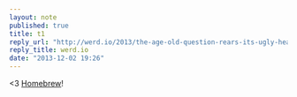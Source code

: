 ```yaml
---
layout: note
published: true
title: t1
reply_url: "http://werd.io/2013/the-age-old-question-rears-its-ugly-head-once-more"
reply_title: werd.io
date: "2013-12-02 19:26"
---
```


<3 [Homebrew](https://github.com/mxcl/homebrew)!